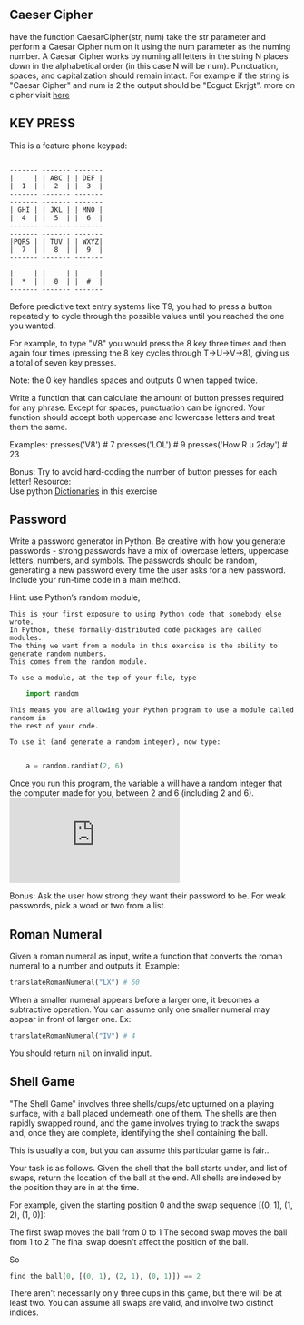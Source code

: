 ## Caeser Cipher

have the function CaesarCipher(str, num) take the str parameter and perform a Caesar Cipher num on it using the num parameter as the numing number.
A Caesar Cipher works by numing all letters in the string N places down in the alphabetical order (in this case N will be num).
Punctuation, spaces, and capitalization should remain intact.
For example if the string is "Caesar Cipher" and num is 2 the output should be "Ecguct Ekrjgt".
more on cipher visit [here](http://practicalcryptography.com/ciphers/caesar-cipher/)

## KEY PRESS

This is a feature phone keypad:
```

------- ------- -------
|     | | ABC | | DEF |
|  1  | |  2  | |  3  |
------- ------- -------
------- ------- -------
| GHI | | JKL | | MNO |
|  4  | |  5  | |  6  |
------- ------- -------
------- ------- -------
|PQRS | | TUV | | WXYZ|
|  7  | |  8  | |  9  |
------- ------- -------
------- ------- -------
|     | |     | |     |
|  *  | |  0  | |  #  |
------- ------- -------

```
Before predictive text entry systems like T9, you had to press a button
repeatedly to cycle through the possible values until you reached
the one you wanted.

For example, to type "V8" you would press the 8 key three times and then
again four times (pressing the 8 key cycles through T->U->V->8),
giving us a total of seven key presses.

Note: the 0 key handles spaces and outputs 0 when tapped twice.

Write a function that can calculate the amount of button presses required for any phrase.
Except for spaces, punctuation can be ignored.
Your function should accept both uppercase and lowercase letters and treat them the same.

Examples:
presses('V8') # 7
presses('LOL') # 9
presses('How R u 2day') # 23

Bonus:  Try to avoid hard-coding the number of button presses for each letter!
Resource:  
Use python [Dictionaries](http://www.learnpython.org/en/Dictionaries) in this exercise

## Password


Write a password generator in Python.
Be creative with how you generate passwords - strong passwords have a mix of lowercase letters, uppercase letters, numbers, and symbols.
The passwords should be random, generating a new password every time the user asks for a new password. Include your run-time code in a main method.


Hint:
use Python’s random module,

```
This is your first exposure to using Python code that somebody else wrote.
In Python, these formally-distributed code packages are called modules.
The thing we want from a module in this exercise is the ability to generate random numbers.
This comes from the random module.

To use a module, at the top of your file, type
```

```python
    import random
```
```
This means you are allowing your Python program to use a module called random in 
the rest of your code.

To use it (and generate a random integer), now type:
```
```python

    a = random.randint(2, 6)
```
Once you run this program, the variable a will have a random integer that the computer made for you, between 2 and 6 (including 2 and 6).
![Python Docs - Random module](https://docs.python.org/3.3/library/random.html)

Bonus:
Ask the user how strong they want their password to be. For weak passwords, pick a word or two from a list.

## Roman Numeral

Given a roman numeral as input, write a function that converts the roman numeral to a number and outputs it.
 Example:
```python 
translateRomanNumeral("LX") # 60
```

When a smaller numeral appears before a larger one, it becomes a subtractive operation. You can assume only one smaller numeral may appear in front of larger one.
Ex:
```python
translateRomanNumeral("IV") # 4
```
You should return `nil` on invalid input.

## Shell Game

"The Shell Game" involves three shells/cups/etc upturned on a playing surface, with a ball placed underneath one of them. The shells are then rapidly swapped round, and the game involves trying to track the swaps and, once they are complete, identifying the shell containing the ball.

This is usually a con, but you can assume this particular game is fair...

Your task is as follows. Given the shell that the ball starts under, and list of swaps, return the location of the ball at the end. All shells are indexed by the position they are in at the time.

For example, given the starting position 0 and the swap sequence [(0, 1), (1, 2), (1, 0)]:

The first swap moves the ball from 0 to 1
The second swap moves the ball from 1 to 2
The final swap doesn't affect the position of the ball.

So
```python
find_the_ball(0, [(0, 1), (2, 1), (0, 1)]) == 2
```
There aren't necessarily only three cups in this game, but there will be at least two. You can assume all swaps are valid, and involve two distinct indices.
